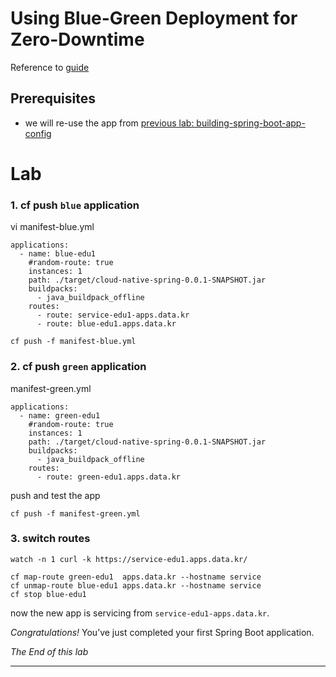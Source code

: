 # Using Blue-Green Deployment for Zero-Downtime

Reference to [guide](https://docs.pivotal.io/application-service/2-10/devguide/deploy-apps/blue-green.html)

## Prerequisites
- we will re-use the app from [previous lab: building-spring-boot-app-config](lab-app-developing-spring-boot-app-config.md)

# Lab

### 1. cf push `blue` application

vi manifest-blue.yml
``` 
applications:
  - name: blue-edu1
    #random-route: true
    instances: 1
    path: ./target/cloud-native-spring-0.0.1-SNAPSHOT.jar
    buildpacks:
      - java_buildpack_offline
    routes:
      - route: service-edu1-apps.data.kr
      - route: blue-edu1.apps.data.kr
```
```
cf push -f manifest-blue.yml
```

### 2. cf push `green` application
manifest-green.yml
``` 
applications:
  - name: green-edu1
    #random-route: true
    instances: 1
    path: ./target/cloud-native-spring-0.0.1-SNAPSHOT.jar
    buildpacks:
      - java_buildpack_offline
    routes:
      - route: green-edu1.apps.data.kr

```
push and test the app
```
cf push -f manifest-green.yml
```

### 3. switch routes

```
watch -n 1 curl -k https://service-edu1.apps.data.kr/
```
```
cf map-route green-edu1  apps.data.kr --hostname service
cf unmap-route blue-edu1 apps.data.kr --hostname service
cf stop blue-edu1
```


now the new app is servicing from  `service-edu1-apps.data.kr`.


*Congratulations!* You’ve just completed your first Spring Boot application.

*The End of this lab*

---
